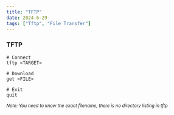 ```yaml
---
title: "TFTP"
date: 2024-6-29
tags: ["Tftp", "File Transfer"]
---
```


### TFTP

```console
# Connect
tftp <TARGET>
```

```console
# Download
get <FILE>
```

```console
# Exit
quit
```

<small>*Note: You need to know the exact filename, there is no directory listing in tftp*</small>
